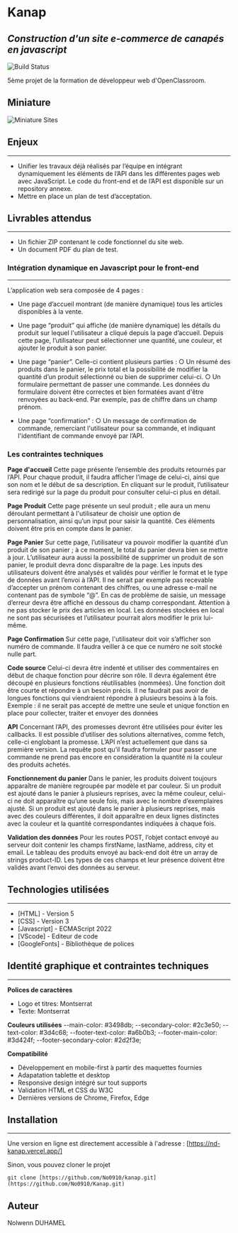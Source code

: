 # Kanap
## _Construction d'un site e-commerce de canapés en javascript_


![Build Status](https://badge.buildkite.com/sample.svg?status=passing)

5ème projet de la formation de développeur web d'OpenClassroom.

## Miniature
![Miniature Sites](https://github.com/No0910/Kanap/assets/98163578/d5638150-d537-46f8-8d84-ae74a5cac940)


## Enjeux
---
- Unifier les travaux déjà réalisés par l’équipe en intégrant dynamiquement les éléments de l’API dans les différentes pages web avec JavaScript.   Le code du front-end et de l’API est disponible sur un repository annexe.
- Mettre en place un plan de test d’acceptation.

## Livrables attendus
---
- Un fichier ZIP contenant le code fonctionnel du site web.
- Un document PDF du plan de test.

### Intégration dynamique en Javascript pour le front-end 
---
L’application web sera composée de 4 pages :

- Une page d’accueil montrant (de manière dynamique) tous les articles disponibles à
la vente.

- Une page “produit” qui affiche (de manière dynamique) les détails du produit sur
lequel l'utilisateur a cliqué depuis la page d’accueil. Depuis cette page, l’utilisateur
peut sélectionner une quantité, une couleur, et ajouter le produit à son panier.

- Une page “panier”. Celle-ci contient plusieurs parties :
  ○ Un résumé des produits dans le panier, le prix total et la possibilité de
  modifier la quantité d’un produit sélectionné ou bien de supprimer celui-ci.
  ○ Un formulaire permettant de passer une commande. Les données du
  formulaire doivent être correctes et bien formatées avant d'être renvoyées au
  back-end. Par exemple, pas de chiffre dans un champ prénom.
  
- Une page “confirmation” :
  ○ Un message de confirmation de commande, remerciant l'utilisateur pour sa
  commande, et indiquant l'identifiant de commande envoyé par l’API.

### Les contraintes techniques

**Page d'accueil**
Cette page présente l’ensemble des produits retournés par l’API.
Pour chaque produit, il faudra afficher l’image de celui-ci, ainsi que son nom et le début de
sa description.
En cliquant sur le produit, l’utilisateur sera redirigé sur la page du produit pour consulter
celui-ci plus en détail.


**Page Produit**
Cette page présente un seul produit ; elle aura un menu déroulant permettant à l'utilisateur
de choisir une option de personnalisation, ainsi qu’un input pour saisir la quantité. Ces
éléments doivent être pris en compte dans le panier.

**Page Panier**
Sur cette page, l’utilisateur va pouvoir modifier la quantité d’un produit de son panier ; à ce
moment, le total du panier devra bien se mettre à jour.
L’utilisateur aura aussi la possibilité de supprimer un produit de son panier, le produit devra
donc disparaître de la page.
Les inputs des utilisateurs doivent être analysés et validés pour vérifier le format et le type
de données avant l’envoi à l’API. Il ne serait par exemple pas recevable d’accepter un
prénom contenant des chiffres, ou une adresse e-mail ne contenant pas de symbole “@”. En
cas de problème de saisie, un message d’erreur devra être affiché en dessous du champ
correspondant.
Attention à ne pas stocker le prix des articles en local. Les données stockées en local ne
sont pas sécurisées et l’utilisateur pourrait alors modifier le prix lui-même.

**Page Confirmation**
Sur cette page, l'utilisateur doit voir s’afficher son numéro de commande. Il faudra veiller à
ce que ce numéro ne soit stocké nulle part.

**Code source**
Celui-ci devra être indenté et utiliser des commentaires en début de chaque fonction pour
décrire son rôle. Il devra également être découpé en plusieurs fonctions réutilisables
(nommées). Une fonction doit être courte et répondre à un besoin précis. Il ne faudrait pas
avoir de longues fonctions qui viendraient répondre à plusieurs besoins à la fois. Exemple : il
ne serait pas accepté de mettre une seule et unique fonction en place pour collecter, traiter
et envoyer des données

**API**
Concernant l’API, des promesses devront être utilisées pour éviter les callbacks. Il est
possible d’utiliser des solutions alternatives, comme fetch, celle-ci englobant la promesse.
L’API n’est actuellement que dans sa première version. La requête post qu’il faudra formuler
pour passer une commande ne prend pas encore en considération la quantité ni la couleur
des produits achetés.

**Fonctionnement du panier**
Dans le panier, les produits doivent toujours apparaître de manière regroupée par modèle et
par couleur.
Si un produit est ajouté dans le panier à plusieurs reprises, avec la même couleur, celui-ci
ne doit apparaître qu’une seule fois, mais avec le nombre d’exemplaires ajusté.
Si un produit est ajouté dans le panier à plusieurs reprises, mais avec des couleurs différentes, il doit apparaître en deux lignes distinctes avec la couleur et la quantité correspondantes indiquées à chaque fois.

**Validation des données**
Pour les routes POST, l’objet contact envoyé au serveur doit contenir les champs firstName,
lastName, address, city et email. Le tableau des produits envoyé au back-end doit être un
array de strings product-ID. Les types de ces champs et leur présence doivent être validés
avant l’envoi des données au serveur.

## Technologies utilisées
---
- [HTML] - Version 5
- [CSS] - Version 3
- [Javascript] - ECMAScript 2022 
- [VScode] - Editeur de code
- [GoogleFonts] - Bibliothèque de polices

## Identité graphique et contraintes techniques
---
**Polices de caractères**
- Logo et titres: Montserrat
- Texte: Montserrat

**Couleurs utilisées**
	--main-color: #3498db;
	--secondary-color: #2c3e50;
	--text-color: #3d4c68;
	--footer-text-color: #a6b0b3; 
	--footer-main-color: #3d424f; 
	--footer-secondary-color: #2d2f3e;

**Compatibilité**
- Développement en mobile-first à partir des maquettes fournies
- Adapatation tablette et desktop
- Responsive design intégré sur tout supports
- Validation HTML et CSS du W3C
- Dernières versions de Chrome, Firefox, Edge

## Installation
---
Une version en ligne est directement accessible à l'adresse : [https://nd-kanap.vercel.app/]

Sinon, vous pouvez cloner le projet
```terminal
git clone [https://github.com/No0910/kanap.git](https://github.com/No0910/Kanap.git)
```

## Auteur

Nolwenn DUHAMEL
